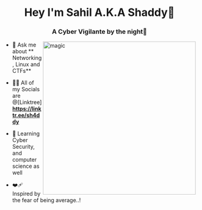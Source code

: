
<!--
**sh4ddy718** is a ✨ _special_ ✨ repository because its `README.md` (this file) appears on your GitHub profile.

Here are some ideas to get you started:

- 🔭 I’m currently working on ...
- 🌱 I’m currently learning ...
- 👯 I’m looking to collaborate on ...
- 🤔 I’m looking for help with ...
- 💬 Ask me about ...
- 📫 How to reach me: ...
- 😄 Pronouns: ...
- ⚡ Fun fact: ...
-->
<h1 align="center">Hey I'm Sahil A.K.A Shaddy🤖 </h1>
<h3 align="center">A Cyber Vigilante by the night👾</h3>
<img align="right" alt="magic" width="400" src="https://media.giphy.com/media/13AN8X7jBIm15m/giphy.gif?cid=790b7611rs7xr6upr1eozo6q1ie5ooig9optg8bajsoaibyr&ep=v1_gifs_search&rid=giphy.gif&ct=g">



- 💬 Ask me about ** Networking, Linux and CTFs**

- 👨‍💻 All of my Socials are @[Linktree] **https://linktr.ee/sh4ddy**
- 🌻 Learning Cyber Security, and computer science as well
- ❤️‍🩹 Inspired by the fear of being average..!






